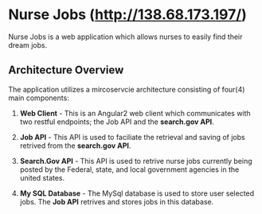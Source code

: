 # Nurse Jobs (http://138.68.173.197/)

Nurse Jobs is a web application which allows nurses to easily find their dream jobs.

## Architecture Overview

The application utilizes a mircoservcie architecture consisting of four(4) main components:

1. **Web Client** - This is an Angular2 web client which communicates with two restful endpoints; the Job API and the **search.gov API**.

2. **Job API** - This API is used to faciliate the retrieval and saving of jobs retrived from the **search.gov API**.

3. **Search.Gov API** - This API is used to retrive nurse jobs currently being posted by the Federal, state, and local government agencies in the united states. 

4. **My SQL Database** - The MySql database is used to store user selected jobs. The **Job API** retrives and stores jobs in this database.
